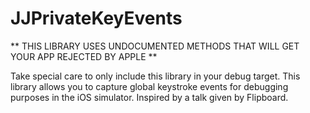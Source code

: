 JJPrivateKeyEvents
==================
** THIS LIBRARY USES UNDOCUMENTED METHODS THAT WILL GET YOUR APP REJECTED BY APPLE **

Take special care to only include this library in your debug target.
This library allows you to capture global keystroke events for debugging purposes in the iOS simulator.  Inspired by a talk given by Flipboard.
